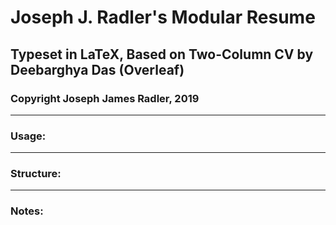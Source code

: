 # Joseph J. Radler's Modular Resume
## Typeset in LaTeX, Based on Two-Column CV by Deebarghya Das (Overleaf)
### Copyright Joseph James Radler, 2019
---
### Usage:

---
### Structure:

---
### Notes:



